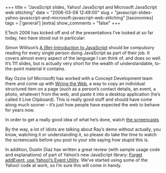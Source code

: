 +++
title = "JavaScript slides, Yahoo! JavaScript and Microsoft JavaScript web stitching"
date = "2006-03-08 12:49:00"
slug = "javascript-slides-yahoo-javascript-and-microsoft-javascript-web-stitching"
[taxonomies]
tags = ['general']
[extra]
show_comments = "false"
+++

ETech 2006 has kicked off and of the presentations I’ve looked at so far today, two have stood out in particular:

Simon Willison’s [A (Re)-Introduction to JavaScript](http://simon.incutio.com/archive/2006/03/07/etech) should be compulsory reading for every single person doing JavaScript as part of their job. It covers almost every aspect of the language I can think of, and does so well. It’s 111 slides, but is actually very short for the wealth of understandable, to-the-point material it contains.

Ray Ozzie (of Microsoft) has worked with a Concept Development team there and come up with [Wiring the Web](http://spaces.msn.com/rayozzie/blog/cns!FB3017FBB9B2E142!285.entry?_c11_blogpart_blogpart=blogview&_c=blogpart), a way to copy an individual structured item on a page (such as a person’s contact details, an event, a photo, whatever) from the web, and paste it into a desktop application (he’s called it Live Clipboard). This is really good stuff and should have come along much sooner – it’s just how people have expected the web to behave for years now.

In order to get a really good idea of what he’s done, watch [the screencasts](http://spaces.msn.com/editorial/rayozzie/demo/liveclip/screencast/liveclipdemo.html "Live Clipboard screencasts")

<ins datetime="2006-03-08T14:42:42Z"></ins>

By the way, a lot of idiots are talking about Ray’s demo without actually, you know, watching it or understanding it, so please do take the time to watch the screencasts before you post to your site saying how stupid this is.

In addition, Dustin Diaz has written a great review (with sample usage code and explanations) of part of Yahoo’s new JavaScript library: [Forget addEvent, use Yahoo!’s Event Utility](http://www.dustindiaz.com/yahoo-event-utility/). We’ve started using some of the Yahoo! code at work, so I’m sure this will come in handy.
